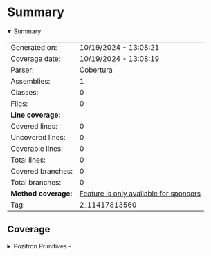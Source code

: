 # Summary
<details open><summary>Summary</summary>

|||
|:---|:---|
| Generated on: | 10/19/2024 - 13:08:21 |
| Coverage date: | 10/19/2024 - 13:08:19 |
| Parser: | Cobertura |
| Assemblies: | 1 |
| Classes: | 0 |
| Files: | 0 |
| **Line coverage:** |  |
| Covered lines: | 0 |
| Uncovered lines: | 0 |
| Coverable lines: | 0 |
| Total lines: | 0 |
| Covered branches: | 0 |
| Total branches: | 0 |
| **Method coverage:** | [Feature is only available for sponsors](https://reportgenerator.io/pro) |
| Tag: | 2_11417813560 |

</details>

## Coverage
<details><summary>Pozitron.Primitives - </summary>

|**Name**|**Line**|**Branch**|
|:---|---:|---:|
|**Pozitron.Primitives**|****|****|

</details>

